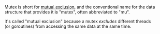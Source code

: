 Mutex is short for [mutual exclusion](https://en.wikipedia.org/wiki/Mutual_exclusion), and the conventional name for the data structure that provides it is "mutex", often abbreviated to "mu".

It's called "mutual exclusion" because a mutex _excludes_ different threads (or goroutines) from accessing the same data at the same time.
